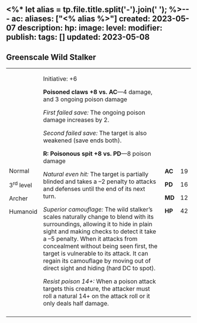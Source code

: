 <%* let alias = tp.file.title.split('-').join(' '); %>---
ac: 
aliases: ["<% alias %>"]
created: 2023-05-07
description: 
hp: 
image: 
level: 
modifier: 
publish: 
tags: []
updated: 2023-05-08
---

## Greenscale Wild Stalker

<table>
<colgroup>
<col style="width: 16%" />
<col style="width: 72%" />
<col style="width: 5%" />
<col style="width: 5%" />
</colgroup>
<tbody>
<tr class="odd">
<td><p>Normal</p>
<p>3<sup>rd</sup> level</p>
<p>Archer</p>
<p>Humanoid</p></td>
<td><p>Initiative: +6</p>
<p><strong>Poisoned claws +8 vs. AC</strong>—4 damage, and 3 ongoing
poison damage</p>
<p><em>First failed save:</em> The ongoing poison damage increases by
2.</p>
<p><em>Second failed save:</em> The target is also weakened (save ends
both).</p>
<p><strong>R: Poisonous spit +8 vs. PD</strong>—8 poison damage</p>
<p><em>Natural even hit:</em> The target is partially blinded and takes
a –2 penalty to attacks and defenses until the end of its next turn.</p>
<p><em>Superior camouflage:</em> The wild stalker’s scales naturally
change to blend with its surroundings, allowing it to hide in plain
sight and making checks to detect it take a –5 penalty. When it attacks
from concealment without being seen first, the target is vulnerable to
its attack. It can regain its camouflage by moving out of direct sight
and hiding (hard DC to spot).</p>
<p><em>Resist poison 14+:</em> When a poison attack targets this
creature, the attacker must roll a natural 14+ on the attack roll or it
only deals half damage.</p></td>
<td><p><strong>AC</strong></p>
<p><strong>PD</strong></p>
<p><strong>MD</strong></p>
<p><strong>HP</strong></p></td>
<td><p>19</p>
<p>16</p>
<p>12</p>
<p>42</p></td>
</tr>
<tr class="even">
<td></td>
<td></td>
<td></td>
<td></td>
</tr>
</tbody>
</table>

